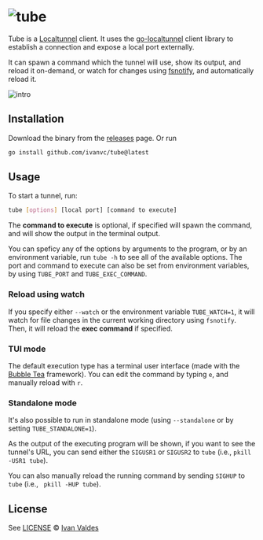 # ![tube](http://ivan.vc/tube/images/logo.png "tube")

Tube is a [Localtunnel] client. It uses the [go-localtunnel] client library to
establish a connection and expose a local port externally.

It can spawn a command which the tunnel will use, show its output, and reload it
on-demand, or watch for changes using [fsnotify], and automatically reload it.

![intro](http://ivan.vc/tube/images/intro.gif)

## Installation

Download the binary from the [releases] page. Or run

```bash
go install github.com/ivanvc/tube@latest
```

## Usage

To start a tunnel, run:

```bash
tube [options] [local port] [command to execute]
```

The **command to execute** is optional, if specified will spawn the command, and
will show the output in the terminal output.

You can speficy any of the options by arguments to the program, or by an
environment variable, run `tube -h` to see all of the available options. The
port and command to execute can also be set from environment variables, by using
`TUBE_PORT` and `TUBE_EXEC_COMMAND`.

### Reload using watch

If you specify either `--watch` or the environment variable `TUBE_WATCH=1`, it
will watch for file changes in the current working directory using `fsnotify`.
Then, it will reload the **exec command** if specified.

### TUI mode

The default execution type has a terminal user interface (made with the
[Bubble Tea] framework). You can edit the command by typing `e`, and manually
reload with `r`.

<tui demo.gif>

### Standalone mode

It's also possible to run in standalone mode (using `--standalone` or by setting
`TUBE_STANDALONE=1`).

As the output of the executing program will be shown, if you want to see the
tunnel's URL, you can send either the `SIGUSR1` or `SIGUSR2` to `tube` (i.e.,
`pkill -USR1 tube`).

You can also manually reload the running command by sending `SIGHUP` to `tube`
(i.e., ` pkill -HUP tube`).

<standalone demo.gif>

## License

See [LICENSE](LICENSE) © [Ivan Valdes](https://github.com/ivanvc/)

[Localtunnel]: https://localtunnel.me
[go-localtunnel]: https://github.com/localtunnel/go-localtunnel
[releases]: https://github.com/ivanvc/tube/releases
[fsnotify]: https://github.com/fsnotify/fsnotify
[Bubble Tea]: https://github.com/charmbracelet/bubbletea
